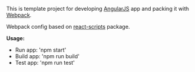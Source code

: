 This is template project for developing [AngularJS](https://angularjs.org) app and packing it with [Webpack](https://webpack.js.org).

Webpack config based on [react-scripts](https://www.npmjs.com/package/react-scripts) package.

**Usage:**

* Run app:    'npm start'
* Build app:  'npm run build'
* Test app:   'npm run test'

